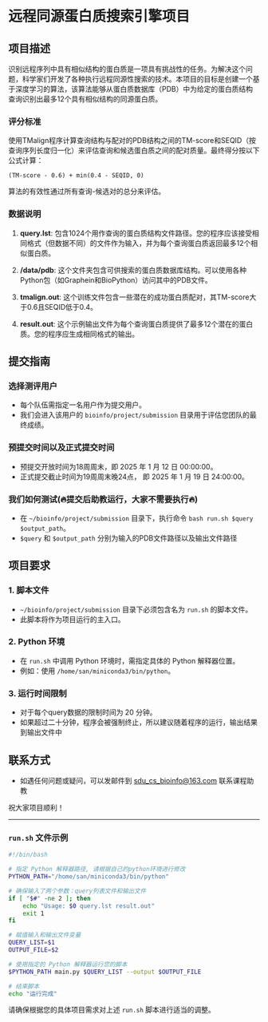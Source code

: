 # 远程同源蛋白质搜索引擎项目

## 项目描述

识别远程序列中具有相似结构的蛋白质是一项具有挑战性的任务。为解决这个问题，科学家们开发了各种执行远程同源性搜索的技术。本项目的目标是创建一个基于深度学习的算法，该算法能够从蛋白质数据库（PDB）中为给定的蛋白质结构查询识别出最多12个具有相似结构的同源蛋白质。

### 评分标准

使用TMalign程序计算查询结构与配对的PDB结构之间的TM-score和SEQID（按查询序列长度归一化）来评估查询和候选蛋白质之间的配对质量。最终得分按以下公式计算：

```
(TM-score - 0.6) + min(0.4 - SEQID, 0)
```

算法的有效性通过所有查询-候选对的总分来评估。

### 数据说明

1. **query.lst**: 包含1024个用作查询的蛋白质结构文件路径。您的程序应该接受相同格式（但数据不同）的文件作为输入，并为每个查询蛋白质返回最多12个相似蛋白质。

2. **/data/pdb**: 这个文件夹包含可供搜索的蛋白质数据库结构。可以使用各种Python包（如Graphein和BioPython）访问其中的PDB文件。

3. **tmalign.out**: 这个训练文件包含一些潜在的成功蛋白质配对，其TM-score大于0.6且SEQID低于0.4。

4. **result.out**: 这个示例输出文件为每个查询蛋白质提供了最多12个潜在的蛋白质。您的程序应生成相同格式的输出。

## 提交指南

### 选择测评用户
- 每个队伍需指定一名用户作为提交用户。
- 我们会进入该用户的 `bioinfo/project/submission` 目录用于评估您团队的最终成绩。


### 预提交时间以及正式提交时间

- 预提交开放时间为18周周末，即 2025 年 1 月 12 日 00:00:00。
- 正式提交截止时间为19周周末晚24点， 即 2025 年 1 月 19 日 24:00:00。

### 我们如何测试(🔥提交后助教运行，大家不需要执行🔥)
- 在 `~/bioinfo/project/submission` 目录下，执行命令 `bash run.sh $query $output_path`。
- `$query` 和 `$output_path` 分别为输入的PDB文件路径以及输出文件路径

## 项目要求

### 1. 脚本文件
- `~/bioinfo/project/submission` 目录下必须包含名为 `run.sh` 的脚本文件。
- 此脚本将作为项目运行的主入口。

### 2. Python 环境
- 在 `run.sh` 中调用 Python 环境时，需指定具体的 Python 解释器位置。
- 例如：使用 `/home/san/miniconda3/bin/python`。

### 3. 运行时间限制
- 对于每个query数据的限制时间为 20 分钟。
- 如果超过二十分钟，程序会被强制终止，所以建议随着程序的运行，输出结果到输出文件中

## 联系方式
- 如遇任何问题或疑问，可以发邮件到 sdu_cs_bioinfo@163.com 联系课程助教

祝大家项目顺利！

---

### `run.sh` 文件示例

```bash
#!/bin/bash

# 指定 Python 解释器路径, 请根据自己的python环境进行修改
PYTHON_PATH="/home/san/miniconda3/bin/python"

# 确保输入了两个参数：query列表文件和输出文件
if [ "$#" -ne 2 ]; then
    echo "Usage: $0 query.lst result.out"
    exit 1
fi

# 赋值输入和输出文件变量
QUERY_LIST=$1
OUTPUT_FILE=$2

# 使用指定的 Python 解释器运行您的脚本
$PYTHON_PATH main.py $QUERY_LIST --output $OUTPUT_FILE

# 结束脚本
echo "运行完成"
```

请确保根据您的具体项目需求对上述 `run.sh` 脚本进行适当的调整。
